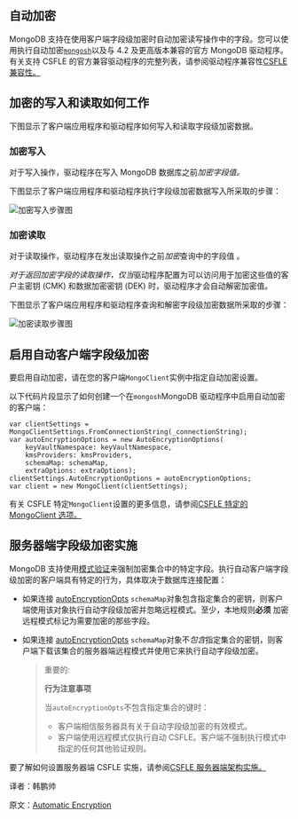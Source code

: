 ## 自动加密

MongoDB 支持在使用客户端字段级加密时自动加密读写操作中的字段。您可以使用执行自动加密[`mongosh`](https://www.mongodb.com/docs/mongodb-shell/#mongodb-binary-bin.mongosh)以及与 4.2 及更高版本兼容的官方 MongoDB 驱动程序。有关支持 CSFLE 的官方兼容驱动程序的完整列表，请参阅驱动程序兼容性[CSFLE 兼容性。](https://www.mongodb.com/docs/manual/core/csfle/reference/compatibility/#std-label-csfle-driver-compatibility)

## 加密的写入和读取如何工作

下图显示了客户端应用程序和驱动程序如何写入和读取字段级加密数据。

### 加密写入

对于写入操作，驱动程序在写入 MongoDB 数据库之前*加密字段值。*

下图显示了客户端应用程序和驱动程序执行字段级加密数据写入所采取的步骤：

![加密写入步骤图](/Users/jinmu/Desktop/mongodb-manual-zh/images/Automatic-Encryption-01.png)





### 加密读取

对于读取操作，驱动程序在发出读取操作之前*加密*查询中的字段值 。

*对于返回加密字段的读取操作，仅当*驱动程序配置为可以访问用于加密这些值的客户主密钥 (CMK) 和数据加密密钥 (DEK) 时，驱动程序才会自动解密加密值。

下图显示了客户端应用程序和驱动程序查询和解密字段级加密数据所采取的步骤：

![加密读取步骤图](/Users/jinmu/Desktop/mongodb-manual-zh/images/Automatic-Encryption-02.png)

## 启用自动客户端字段级加密

要启用自动加密，请在您的客户端`MongoClient`实例中指定自动加密设置。

以下代码片段显示了如何创建一个在`mongosh`MongoDB 驱动程序中启用自动加密的客户端：

```
var clientSettings = MongoClientSettings.FromConnectionString(_connectionString);
var autoEncryptionOptions = new AutoEncryptionOptions(
    keyVaultNamespace: keyVaultNamespace,
    kmsProviders: kmsProviders,
    schemaMap: schemaMap,
    extraOptions: extraOptions);
clientSettings.AutoEncryptionOptions = autoEncryptionOptions;
var client = new MongoClient(clientSettings);

```

有关 CSFLE 特定`MongoClient`设置的更多信息，请参阅[CSFLE 特定的 MongoClient 选项。](https://www.mongodb.com/docs/manual/core/csfle/reference/csfle-options-clients/#std-label-csfle-reference-mongo-client)

## 服务器端字段级加密实施

MongoDB 支持使用[模式验证](https://www.mongodb.com/docs/manual/core/schema-validation/#std-label-schema-validation-overview)来强制加密集合中的特定字段。执行自动客户端字段级加密的客户端具有特定的行为，具体取决于数据库连接配置：

* 如果连接 [autoEncryptionOpts](https://www.mongodb.com/docs/manual/core/csfle/reference/csfle-options-clients/#std-label-csfle-enc-options-example) `schemaMap`对象包含指定集合的密钥，则客户端使用该对象执行自动字段级加密并忽略远程模式。至少，本地规则**必须** 加密远程模式标记为需要加密的那些字段。

* 如果连接 [autoEncryptionOpts](https://www.mongodb.com/docs/manual/core/csfle/reference/csfle-options-clients/#std-label-csfle-enc-options-example) `schemaMap`对象不*包含*指定集合的密钥，则客户端下载该集合的服务器端远程模式并使用它来执行自动字段级加密。

  > 重要的:
  >
  > **行为注意事项**
  >
  > 当`autoEncryptionOpts`不包含指定集合的键时：
  >
  > - 客户端相信服务器具有关于自动字段级加密的有效模式。
  > - 客户端使用远程模式仅执行自动 CSFLE。客户端不强制执行模式中指定的任何其他验证规则。

要了解如何设置服务器端 CSFLE 实施，请参阅[CSFLE 服务器端架构实施。](https://www.mongodb.com/docs/manual/core/csfle/reference/server-side-schema/#std-label-csfle-reference-server-side-schema)









译者：韩鹏帅

原文：[Automatic Encryption](https://www.mongodb.com/docs/manual/core/csfle/fundamentals/automatic-encryption/)